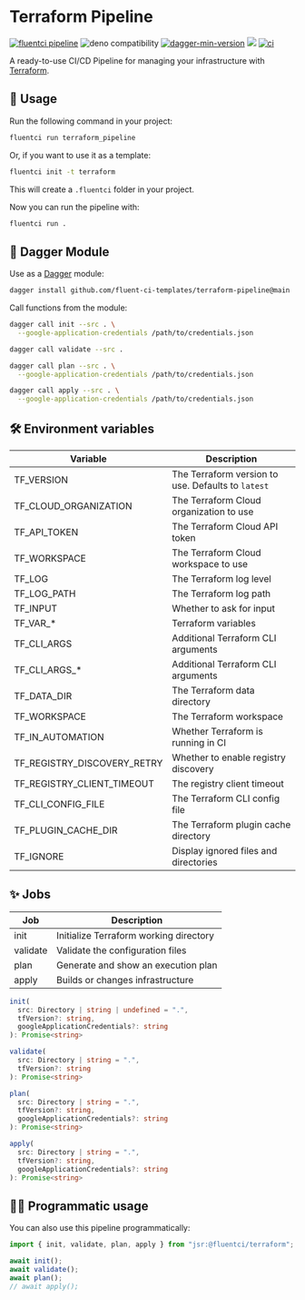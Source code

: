 # Terraform Pipeline

[![fluentci pipeline](https://shield.fluentci.io/x/terraform_pipeline)](https://pkg.fluentci.io/terraform_pipeline)
![deno compatibility](https://shield.deno.dev/deno/^1.41)
[![dagger-min-version](https://shield.fluentci.io/dagger/v0.11.7)](https://dagger.io)
[![](https://jsr.io/badges/@fluentci/terraform)](https://jsr.io/@fluentci/terraform)
[![ci](https://github.com/fluent-ci-templates/terraform-pipeline/actions/workflows/ci.yml/badge.svg)](https://github.com/fluent-ci-templates/terraform-pipeline/actions/workflows/ci.yml)

A ready-to-use CI/CD Pipeline for managing your infrastructure with [Terraform](https://www.terraform.io/).

## 🚀 Usage

Run the following command in your project:

```bash
fluentci run terraform_pipeline
```

Or, if you want to use it as a template:

```bash
fluentci init -t terraform
```

This will create a `.fluentci` folder in your project.

Now you can run the pipeline with:

```bash
fluentci run .
```

## 🧩 Dagger Module

Use as a [Dagger](https://dagger.io) module:

```bash
dagger install github.com/fluent-ci-templates/terraform-pipeline@main
```

Call functions from the module:

```bash
dagger call init --src . \
  --google-application-credentials /path/to/credentials.json

dagger call validate --src .

dagger call plan --src . \
  --google-application-credentials /path/to/credentials.json

dagger call apply --src . \
  --google-application-credentials /path/to/credentials.json
```

## 🛠️ Environment variables

| Variable                    | Description                                        |
| --------------------------- | -------------------------------------------------- |
| TF_VERSION                  | The Terraform version to use. Defaults to `latest` |
| TF_CLOUD_ORGANIZATION       | The Terraform Cloud organization to use            |
| TF_API_TOKEN                | The Terraform Cloud API token                      |
| TF_WORKSPACE                | The Terraform Cloud workspace to use               |
| TF_LOG                      | The Terraform log level                            |
| TF_LOG_PATH                 | The Terraform log path                             |
| TF_INPUT                    | Whether to ask for input                           |
| TF_VAR_*                    | Terraform variables                                |
| TF_CLI_ARGS                 | Additional Terraform CLI arguments                 |
| TF_CLI_ARGS_*               | Additional Terraform CLI arguments                 |
| TF_DATA_DIR                 | The Terraform data directory                       |
| TF_WORKSPACE                | The Terraform workspace                            |
| TF_IN_AUTOMATION            | Whether Terraform is running in CI                 |
| TF_REGISTRY_DISCOVERY_RETRY | Whether to enable registry discovery               |
| TF_REGISTRY_CLIENT_TIMEOUT  | The registry client timeout                        |
| TF_CLI_CONFIG_FILE          | The Terraform CLI config file                      |
| TF_PLUGIN_CACHE_DIR         | The Terraform plugin cache directory               |
| TF_IGNORE                   | Display ignored files and directories               |

## ✨ Jobs

| Job       | Description                            |
| --------- | -------------------------------------- |
| init      | Initialize Terraform working directory |
| validate  | Validate the configuration files       |
| plan      | Generate and show an execution plan    |
| apply     | Builds or changes infrastructure       |

```typescript
init(
  src: Directory | string | undefined = ".",
  tfVersion?: string,
  googleApplicationCredentials?: string
): Promise<string> 

validate(
  src: Directory | string = ".",
  tfVersion?: string
): Promise<string>

plan(
  src: Directory | string = ".",
  tfVersion?: string,
  googleApplicationCredentials?: string
): Promise<string>

apply(
  src: Directory | string = ".",
  tfVersion?: string,
  googleApplicationCredentials?: string
): Promise<string>
```

## 👨‍💻 Programmatic usage

You can also use this pipeline programmatically:

```ts
import { init, validate, plan, apply } from "jsr:@fluentci/terraform";

await init();
await validate();
await plan();
// await apply();

```
